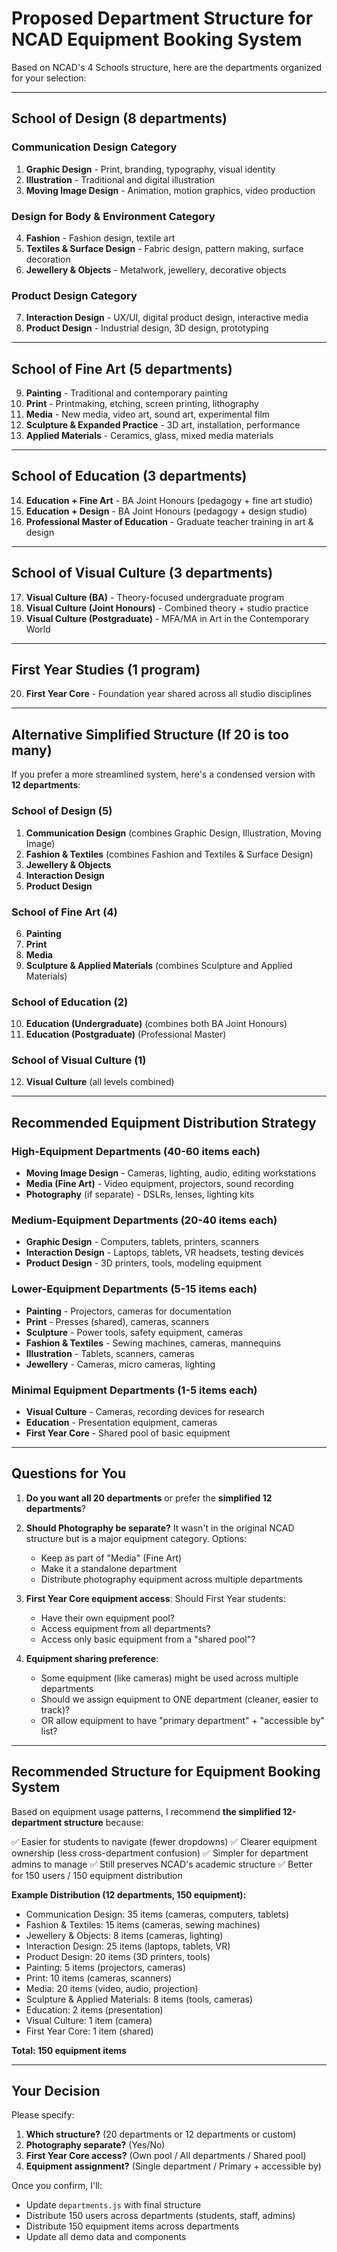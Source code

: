 # Proposed Department Structure for NCAD Equipment Booking System

Based on NCAD's 4 Schools structure, here are the departments organized for your selection:

---

## School of Design (8 departments)

### Communication Design Category
1. **Graphic Design** - Print, branding, typography, visual identity
2. **Illustration** - Traditional and digital illustration
3. **Moving Image Design** - Animation, motion graphics, video production

### Design for Body & Environment Category
4. **Fashion** - Fashion design, textile art
5. **Textiles & Surface Design** - Fabric design, pattern making, surface decoration
6. **Jewellery & Objects** - Metalwork, jewellery, decorative objects

### Product Design Category
7. **Interaction Design** - UX/UI, digital product design, interactive media
8. **Product Design** - Industrial design, 3D design, prototyping

---

## School of Fine Art (5 departments)

9. **Painting** - Traditional and contemporary painting
10. **Print** - Printmaking, etching, screen printing, lithography
11. **Media** - New media, video art, sound art, experimental film
12. **Sculpture & Expanded Practice** - 3D art, installation, performance
13. **Applied Materials** - Ceramics, glass, mixed media materials

---

## School of Education (3 departments)

14. **Education + Fine Art** - BA Joint Honours (pedagogy + fine art studio)
15. **Education + Design** - BA Joint Honours (pedagogy + design studio)
16. **Professional Master of Education** - Graduate teacher training in art & design

---

## School of Visual Culture (3 departments)

17. **Visual Culture (BA)** - Theory-focused undergraduate program
18. **Visual Culture (Joint Honours)** - Combined theory + studio practice
19. **Visual Culture (Postgraduate)** - MFA/MA in Art in the Contemporary World

---

## First Year Studies (1 program)

20. **First Year Core** - Foundation year shared across all studio disciplines

---

## Alternative Simplified Structure (If 20 is too many)

If you prefer a more streamlined system, here's a condensed version with **12 departments**:

### School of Design (5)
1. **Communication Design** (combines Graphic Design, Illustration, Moving Image)
2. **Fashion & Textiles** (combines Fashion and Textiles & Surface Design)
3. **Jewellery & Objects**
4. **Interaction Design**
5. **Product Design**

### School of Fine Art (4)
6. **Painting**
7. **Print**
8. **Media**
9. **Sculpture & Applied Materials** (combines Sculpture and Applied Materials)

### School of Education (2)
10. **Education (Undergraduate)** (combines both BA Joint Honours)
11. **Education (Postgraduate)** (Professional Master)

### School of Visual Culture (1)
12. **Visual Culture** (all levels combined)

---

## Recommended Equipment Distribution Strategy

### High-Equipment Departments (40-60 items each)
- **Moving Image Design** - Cameras, lighting, audio, editing workstations
- **Media (Fine Art)** - Video equipment, projectors, sound recording
- **Photography** (if separate) - DSLRs, lenses, lighting kits

### Medium-Equipment Departments (20-40 items each)
- **Graphic Design** - Computers, tablets, printers, scanners
- **Interaction Design** - Laptops, tablets, VR headsets, testing devices
- **Product Design** - 3D printers, tools, modeling equipment

### Lower-Equipment Departments (5-15 items each)
- **Painting** - Projectors, cameras for documentation
- **Print** - Presses (shared), cameras, scanners
- **Sculpture** - Power tools, safety equipment, cameras
- **Fashion & Textiles** - Sewing machines, cameras, mannequins
- **Illustration** - Tablets, scanners, cameras
- **Jewellery** - Cameras, micro cameras, lighting

### Minimal Equipment Departments (1-5 items each)
- **Visual Culture** - Cameras, recording devices for research
- **Education** - Presentation equipment, cameras
- **First Year Core** - Shared pool of basic equipment

---

## Questions for You

1. **Do you want all 20 departments** or prefer the **simplified 12 departments**?

2. **Should Photography be separate?** It wasn't in the original NCAD structure but is a major equipment category. Options:
   - Keep as part of "Media" (Fine Art)
   - Make it a standalone department
   - Distribute photography equipment across multiple departments

3. **First Year Core equipment access**: Should First Year students:
   - Have their own equipment pool?
   - Access equipment from all departments?
   - Access only basic equipment from a "shared pool"?

4. **Equipment sharing preference**:
   - Some equipment (like cameras) might be used across multiple departments
   - Should we assign equipment to ONE department (cleaner, easier to track)?
   - OR allow equipment to have "primary department" + "accessible by" list?

---

## Recommended Structure for Equipment Booking System

Based on equipment usage patterns, I recommend **the simplified 12-department structure** because:

✅ Easier for students to navigate (fewer dropdowns)
✅ Clearer equipment ownership (less cross-department confusion)
✅ Simpler for department admins to manage
✅ Still preserves NCAD's academic structure
✅ Better for 150 users / 150 equipment distribution

**Example Distribution (12 departments, 150 equipment):**
- Communication Design: 35 items (cameras, computers, tablets)
- Fashion & Textiles: 15 items (cameras, sewing machines)
- Jewellery & Objects: 8 items (cameras, lighting)
- Interaction Design: 25 items (laptops, tablets, VR)
- Product Design: 20 items (3D printers, tools)
- Painting: 5 items (projectors, cameras)
- Print: 10 items (cameras, scanners)
- Media: 20 items (video, audio, projection)
- Sculpture & Applied Materials: 8 items (tools, cameras)
- Education: 2 items (presentation)
- Visual Culture: 1 item (camera)
- First Year Core: 1 item (shared)

**Total: 150 equipment items**

---

## Your Decision

Please specify:

1. **Which structure?** (20 departments or 12 departments or custom)
2. **Photography separate?** (Yes/No)
3. **First Year Core access?** (Own pool / All departments / Shared pool)
4. **Equipment assignment?** (Single department / Primary + accessible by)

Once you confirm, I'll:
- Update `departments.js` with final structure
- Distribute 150 users across departments (students, staff, admins)
- Distribute 150 equipment items across departments
- Update all demo data and components
